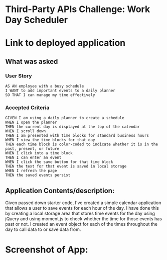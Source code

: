 # Third-Party APIs Challenge: Work Day Scheduler



# Link to deployed application



## What was asked 
### User Story
```
AS AN employee with a busy schedule
I WANT to add important events to a daily planner
SO THAT I can manage my time effectively
```
### Accepted Criteria 
```
GIVEN I am using a daily planner to create a schedule
WHEN I open the planner
THEN the current day is displayed at the top of the calendar
WHEN I scroll down
THEN I am presented with time blocks for standard business hours
WHEN I view the time blocks for that day
THEN each time block is color-coded to indicate whether it is in the past, present, or future
WHEN I click into a time block
THEN I can enter an event
WHEN I click the save button for that time block
THEN the text for that event is saved in local storage
WHEN I refresh the page
THEN the saved events persist
```


## Application Contents/description:
Given passed down starter code, I've created a simple calendar application that allows a user to save events for each hour of the day. I have done this by creating a local storage area that stores time events for the day using jQuery and using moment.js to check whether the time for those events has past or not. I created an event object for each of the times throughout the day to call data to or save data from. 


# Screenshot of App:

